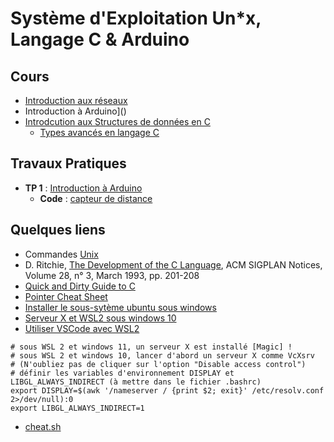#  Système d'Exploitation Un\*x, Langage C & Arduino

## Cours
* [Introduction aux réseaux]()
* Introduction à Arduino]()
* [Introdcution aux Structures de données en C]()
  * [Types avancés en langage C](https://github.com/truillet/UT/blob/main/PassTT/Cours/types_avances_C.pdf)

## Travaux Pratiques
* **TP 1** : [Introduction à Arduino]()
  * **Code** : [capteur de distance](https://github.com/truillet/UT/blob/main/PassTT/Code/ultrason.zip)
  
<!-- * **TP 1** : [prise en main](https://github.com/truillet/UT/blob/main/PassTT/TP/TP1_Prise_en_main.pdf) (2023)
* **TP 2** : [premiers pas](https://github.com/truillet/UT/blob/main/PassTT/TP/TP2_Premiers_pas.pdf) (2023)
* **TP 3** : [première fonction](https://github.com/truillet/UT/blob/main/PassTT/TP/TP3_Premiere_fonction.pdf) (2023)
* **TP 4** : [Bibliothèque de fonctions](https://github.com/truillet/UT/blob/main/PassTT/TP/TP4_Bibliotheque.pdf) (2023)
* **Devoir Maison** : [Quaternions](https://github.com/truillet/UT/blob/main/PassTT/TP/DM_2023.pdf) (2023)
-->

## Quelques liens
* Commandes [Unix](https://en.wikipedia.org/wiki/List_of_Unix_commands)
* D. Ritchie, [The Development of the C Language](https://dl.acm.org/doi/10.1145/155360.155580), ACM SIGPLAN Notices, Volume 28, n° 3, March 1993, pp. 201-208
* [Quick and Dirty Guide to C](https://courses.cs.washington.edu/courses/cse351/14sp/sections/1/Cheatsheet-c.pdf)
* [Pointer Cheat Sheet](https://c-for-dummies.com/caio/pointer-cheatsheet.php)
* [Installer le sous-sytème ubuntu sous windows](https://learn.microsoft.com/fr-fr/windows/wsl/install)
* [Serveur X et WSL2 sous windows 10](https://medium.com/javarevisited/using-wsl-2-with-x-server-linux-on-windows-a372263533c3)
* [Utiliser VSCode avec WSL2](https://code.visualstudio.com/blogs/2019/09/03/wsl2)

```
# sous WSL 2 et windows 11, un serveur X est installé [Magic] ! 
# sous WSL 2 et windows 10, lancer d'abord un serveur X comme VcXsrv
# (N'oubliez pas de cliquer sur l'option "Disable access control")
# définir les variables d'environnement DISPLAY et LIBGL_ALWAYS_INDIRECT (à mettre dans le fichier .bashrc)
export DISPLAY=$(awk '/nameserver / {print $2; exit}' /etc/resolv.conf 2>/dev/null):0
export LIBGL_ALWAYS_INDIRECT=1
```
* [cheat.sh](https://cheat.sh)


